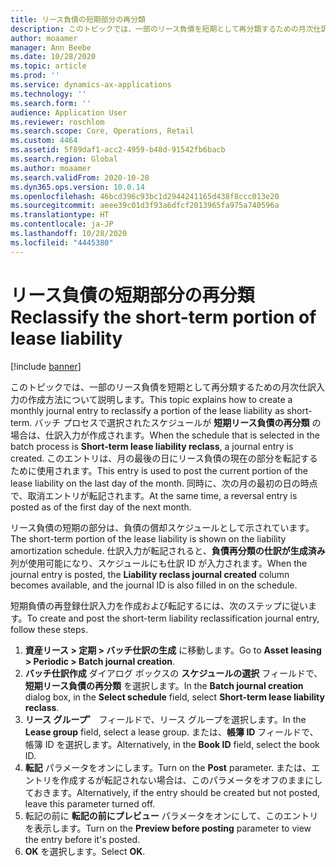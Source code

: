 ```yaml
---
title: リース負債の短期部分の再分類
description: このトピックでは、一部のリース負債を短期として再分類するための月次仕訳入力の作成方法について説明します。
author: moaamer
manager: Ann Beebe
ms.date: 10/28/2020
ms.topic: article
ms.prod: ''
ms.service: dynamics-ax-applications
ms.technology: ''
ms.search.form: ''
audience: Application User
ms.reviewer: roschlom
ms.search.scope: Core, Operations, Retail
ms.custom: 4464
ms.assetid: 5f89daf1-acc2-4959-b48d-91542fb6bacb
ms.search.region: Global
ms.author: moaamer
ms.search.validFrom: 2020-10-28
ms.dyn365.ops.version: 10.0.14
ms.openlocfilehash: 46bcd396c93bc1d2944241165d438f8ccc013e20
ms.sourcegitcommit: aeee39c01d3f93a6dfcf2013965fa975a740596a
ms.translationtype: HT
ms.contentlocale: ja-JP
ms.lasthandoff: 10/28/2020
ms.locfileid: "4445380"
---
```

# <a name="reclassify-the-short-term-portion-of-lease-liability"></a><span data-ttu-id="4ba81-103">リース負債の短期部分の再分類</span><span class="sxs-lookup"><span data-stu-id="4ba81-103">Reclassify the short-term portion of lease liability</span></span>

[!include [banner](../includes/banner.md)]

<span data-ttu-id="4ba81-104">このトピックでは、一部のリース負債を短期として再分類するための月次仕訳入力の作成方法について説明します。</span><span class="sxs-lookup"><span data-stu-id="4ba81-104">This topic explains how to create a monthly journal entry to reclassify a portion of the lease liability as short-term.</span></span> <span data-ttu-id="4ba81-105">バッチ プロセスで選択されたスケジュールが **短期リース負債の再分類** の場合は、仕訳入力が作成されます。</span><span class="sxs-lookup"><span data-stu-id="4ba81-105">When the schedule that is selected in the batch process is **Short-term lease liability reclass**, a journal entry is created.</span></span> <span data-ttu-id="4ba81-106">このエントリは、月の最後の日にリース負債の現在の部分を転記するために使用されます。</span><span class="sxs-lookup"><span data-stu-id="4ba81-106">This entry is used to post the current portion of the lease liability on the last day of the month.</span></span> <span data-ttu-id="4ba81-107">同時に、次の月の最初の日の時点で、取消エントリが転記されます。</span><span class="sxs-lookup"><span data-stu-id="4ba81-107">At the same time, a reversal entry is posted as of the first day of the next month.</span></span>

<span data-ttu-id="4ba81-108">リース負債の短期の部分は、負債の償却スケジュールとして示されています。</span><span class="sxs-lookup"><span data-stu-id="4ba81-108">The short-term portion of the lease liability is shown on the liability amortization schedule.</span></span> <span data-ttu-id="4ba81-109">仕訳入力が転記されると、**負債再分類の仕訳が生成済み** 列が使用可能になり、スケジュールにも仕訳 ID が入力されます。</span><span class="sxs-lookup"><span data-stu-id="4ba81-109">When the journal entry is posted, the **Liability reclass journal created** column becomes available, and the journal ID is also filled in on the schedule.</span></span>

<span data-ttu-id="4ba81-110">短期負債の再登録仕訳入力を作成および転記するには、次のステップに従います。</span><span class="sxs-lookup"><span data-stu-id="4ba81-110">To create and post the short-term liability reclassification journal entry, follow these steps.</span></span>

1. <span data-ttu-id="4ba81-111">**資産リース \> 定期 \> バッチ仕訳の生成** に移動します。</span><span class="sxs-lookup"><span data-stu-id="4ba81-111">Go to **Asset leasing \> Periodic \> Batch journal creation**.</span></span>
2. <span data-ttu-id="4ba81-112">**バッチ仕訳作成** ダイアログ ボックスの **スケジュールの選択** フィールドで、**短期リース負債の再分類** を選択します。</span><span class="sxs-lookup"><span data-stu-id="4ba81-112">In the **Batch journal creation** dialog box, in the **Select schedule** field, select **Short-term lease liability reclass**.</span></span>
3. <span data-ttu-id="4ba81-113">**リース グループ゜** フィールドで、リース グループを選択します。</span><span class="sxs-lookup"><span data-stu-id="4ba81-113">In the **Lease group** field, select a lease group.</span></span> <span data-ttu-id="4ba81-114">または、**帳簿 ID** フィールドで、帳簿 ID を選択します。</span><span class="sxs-lookup"><span data-stu-id="4ba81-114">Alternatively, in the **Book ID** field, select the book ID.</span></span>
4. <span data-ttu-id="4ba81-115">**転記** パラメータをオンにします。</span><span class="sxs-lookup"><span data-stu-id="4ba81-115">Turn on the **Post** parameter.</span></span> <span data-ttu-id="4ba81-116">または、エントリを作成するが転記されない場合は、このパラメータをオフのままにしておきます。</span><span class="sxs-lookup"><span data-stu-id="4ba81-116">Alternatively, if the entry should be created but not posted, leave this parameter turned off.</span></span>
5. <span data-ttu-id="4ba81-117">転記の前に **転記の前にプレビュー** パラメータをオンにして、このエントリを表示します。</span><span class="sxs-lookup"><span data-stu-id="4ba81-117">Turn on the **Preview before posting** parameter to view the entry before it's posted.</span></span>
6. <span data-ttu-id="4ba81-118">**OK** を選択します。</span><span class="sxs-lookup"><span data-stu-id="4ba81-118">Select **OK**.</span></span>
